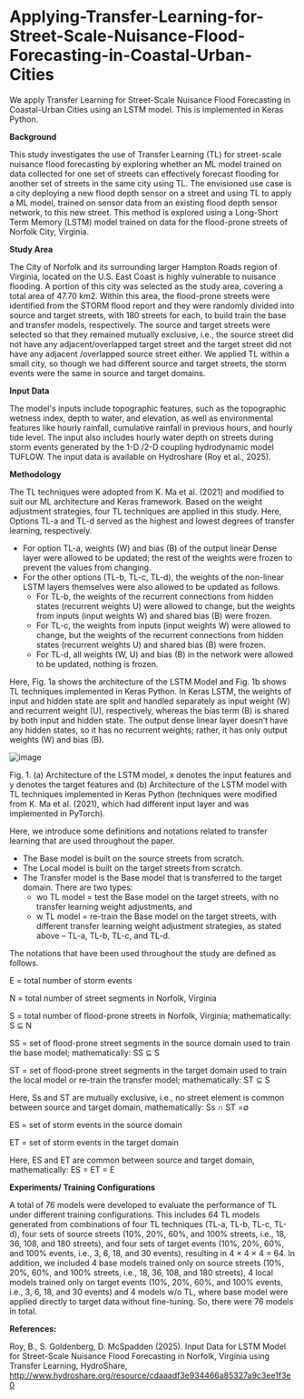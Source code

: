 # Applying-Transfer-Learning-for-Street-Scale-Nuisance-Flood-Forecasting-in-Coastal-Urban-Cities
We apply Transfer Learning for Street-Scale Nuisance Flood Forecasting in Coastal-Urban Cities using an LSTM model. This is implemented in Keras Python.


**Background**

This study investigates the use of Transfer Learning (TL) for street-scale nuisance flood forecasting by exploring whether an ML model trained on data collected for one set of streets can effectively forecast flooding for another set of streets in the same city using TL. The envisioned use case is a city deploying a new flood depth sensor on a street and using TL to apply a ML model, trained on sensor data from an existing flood depth sensor network, to this new street. This method is explored using a Long-Short Term Memory (LSTM) model trained on data for the flood-prone streets of Norfolk City, Virginia. 


**Study Area** 

The City of Norfolk and its surrounding larger Hampton Roads region of Virginia, located on the U.S. East Coast is highly vulnerable to nuisance flooding. A portion of this city was selected as the study area, covering a total area of 47.70 km2. Within this area, the flood-prone streets were identified from the STORM flood report and they were randomly divided into source and target streets, with 180 streets for each, to build train the base and transfer models, respectively. The source and target streets were selected so that they remained mutually exclusive, i.e., the source street did not have any adjacent/overlapped target street and the target street did not have any adjacent /overlapped source street either. We applied TL within a small city, so though we had different source and target streets, the storm events were the same in source and target domains.


**Input Data** 

The model's inputs include topographic features, such as the topographic wetness index, depth to water, and elevation, as well as environmental features like hourly rainfall, cumulative rainfall in previous hours, and hourly tide level. The input also includes hourly water depth on streets during storm events generated by the 1-D /2-D coupling hydrodynamic model TUFLOW. The input data is available on Hydroshare (Roy et al., 2025).


**Methodology** 

The TL techniques were adopted from K. Ma et al. (2021) and modified to suit our ML architecture and Keras framework. Based on the weight adjustment strategies, four TL techniques are applied in this study. Here, Options TL-a and TL-d served as the highest and lowest degrees of transfer learning, respectively.

- For option TL-a, weights (W) and bias (B) of the output linear Dense layer were allowed to be updated; the rest of the weights were frozen to prevent the values from changing. 
- For the other options (TL-b, TL-c, TL-d), the weights of the non-linear LSTM layers themselves were also allowed to be updated as follows.   
  - For TL-b, the weights of the recurrent connections from hidden states (recurrent weights U) were allowed to change, but the weights from inputs (input weights W) and shared bias (B) were frozen. 
  - For TL-c, the weights from inputs (input weights W) were allowed to change, but the weights of the recurrent connections from hidden states (recurrent weights U) and shared bias (B) were frozen.
  - For TL-d, all weights (W, U) and bias (B) in the network were allowed to be updated, nothing is frozen.

Here, Fig. 1a shows the architecture of the LSTM Model and Fig. 1b shows TL techniques implemented in Keras Python. In Keras LSTM, the weights of input and hidden state are split and handled separately as input weight (W) and recurrent weight (U), respectively, whereas the bias term (B) is shared by both input and hidden state. The output dense linear layer doesn’t have any hidden states, so it has no recurrent weights; rather, it has only output weights (W) and bias (B). 

![image](https://github.com/user-attachments/assets/96f0f73a-edd0-41db-aa20-0be30901755a)

Fig. 1. (a) Architecture of the LSTM model, x denotes the input features and y denotes the target features and (b) Architecture of the LSTM model with TL techniques implemented in Keras Python (techniques were modified from K. Ma et al. (2021), which had different input layer and was implemented in PyTorch).

Here, we introduce some definitions and notations related to transfer learning that are used throughout the paper. 
- The Base model is built on the source streets from scratch.
- The Local model is built on the target streets from scratch.
- The Transfer model is the Base model that is transferred to the target domain. There are two types:
  - wo TL model = test the Base model on the target streets, with no transfer learning weight adjustments, and
  - w TL model = re-train the Base model on the target streets, with different transfer learning weight adjustment strategies, as stated above – TL-a, TL-b, TL-c, and TL-d. 

The notations that have been used throughout the study are defined as follows.

E = total number of storm events

N = total number of street segments in Norfolk, Virginia

S = total number of flood-prone streets in Norfolk, Virginia; mathematically: S ⊆ N

SS = set of flood-prone street segments in the source domain used to train the base model; mathematically: SS ⊆ S

ST = set of flood-prone street segments in the target domain used to train the local model or re-train the transfer model; mathematically: ST ⊆ S

Here, Ss and ST are mutually exclusive, i.e., no street element is common between source and target domain, mathematically: Ss ∩ ST =∅

ES = set of storm events in the source domain

ET = set of storm events in the target domain

Here, ES and ET are common between source and target domain, mathematically: ES = ET  = E



**Experiments/ Training Configurations** 

A total of 76 models were developed to evaluate the performance of TL under different training configurations. This includes 64 TL models generated from combinations of four TL techniques (TL-a, TL-b, TL-c, TL-d), four sets of source streets (10%, 20%, 60%, and 100% streets, i.e., 18, 36, 108, and 180 streets), and four sets of target events (10%, 20%, 60%, and 100% events, i.e., 3, 6, 18, and 30 events), resulting in 4 × 4 × 4 = 64. In addition, we included 4 base models trained only on source streets (10%, 20%, 60%, and 100% streets, i.e., 18, 36, 108, and 180 streets), 4 local models trained only on target events (10%, 20%, 60%, and 100% events, i.e., 3, 6, 18, and 30 events) and 4 models w/o TL, where base model were applied directly to target data without fine-tuning. So, there were 76 models in total. 



**References:** 

Roy, B., S. Goldenberg, D. McSpadden (2025). Input Data for LSTM Model for Street-Scale Nuisance Flood Forecasting in Norfolk, Virginia using Transfer Learning, HydroShare, http://www.hydroshare.org/resource/cdaaadf3e934466a85327a9c3ee1f3e0
